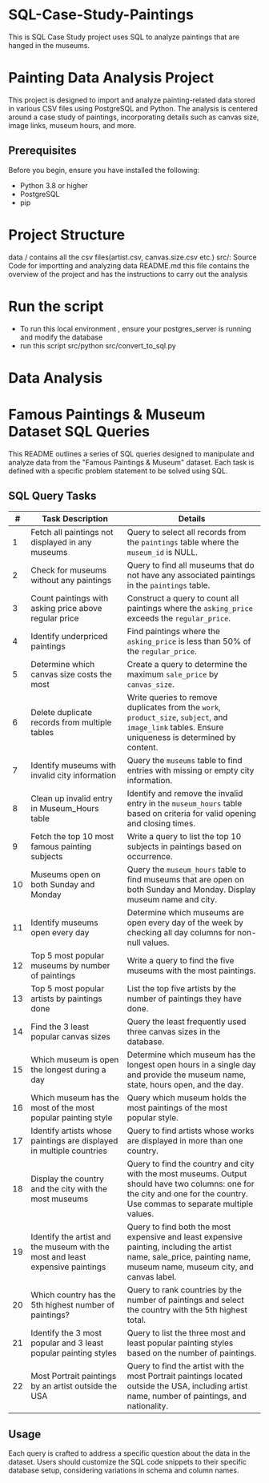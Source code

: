 # SQL-Case-Study-Paintings
This is SQL Case Study project uses SQL to analyze paintings that are hanged in the museums.
# Painting Data Analysis Project

This project is designed to import and analyze painting-related data stored in various CSV files using PostgreSQL and Python. The analysis is centered around a case study of paintings, incorporating details such as canvas size, image links, museum hours, and more.

## Prerequisites

Before you begin, ensure you have installed the following:
- Python 3.8 or higher
- PostgreSQL
- pip

# Project Structure 
data / contains all the csv files(artist.csv, canvas.size.csv etc.)
src/: Source Code for importting and analyzing data
README.md this file contains the overview of the project and has the instructions to carry out the analysis

# Run the script
- To run this local environment , ensure your postgres_server is running and modify the database
- run this script src/python src/convert_to_sql.py
# Data Analysis 

# Famous Paintings & Museum Dataset SQL Queries

This README outlines a series of SQL queries designed to manipulate and analyze data from the "Famous Paintings & Museum" dataset. Each task is defined with a specific problem statement to be solved using SQL.

## SQL Query Tasks

| #  | Task Description | Details |
|----|------------------|---------|
| 1  | Fetch all paintings not displayed in any museums | Query to select all records from the `paintings` table where the `museum_id` is NULL. |
| 2  | Check for museums without any paintings | Query to find all museums that do not have any associated paintings in the `paintings` table. |
| 3  | Count paintings with asking price above regular price | Construct a query to count all paintings where the `asking_price` exceeds the `regular_price`. |
| 4  | Identify underpriced paintings | Find paintings where the `asking_price` is less than 50% of the `regular_price`. |
| 5  | Determine which canvas size costs the most | Create a query to determine the maximum `sale_price` by `canvas_size`. |
| 6  | Delete duplicate records from multiple tables | Write queries to remove duplicates from the `work`, `product_size`, `subject`, and `image_link` tables. Ensure uniqueness is determined by content. |
| 7  | Identify museums with invalid city information | Query the `museums` table to find entries with missing or empty city information. |
| 8  | Clean up invalid entry in Museum_Hours table | Identify and remove the invalid entry in the `museum_hours` table based on criteria for valid opening and closing times. |
| 9  | Fetch the top 10 most famous painting subjects | Write a query to list the top 10 subjects in paintings based on occurrence. |
| 10 | Museums open on both Sunday and Monday | Query the `museum_hours` table to find museums that are open on both Sunday and Monday. Display museum name and city. |
| 11 | Identify museums open every day | Determine which museums are open every day of the week by checking all day columns for non-null values. |
| 12 | Top 5 most popular museums by number of paintings | Write a query to find the five museums with the most paintings. |
| 13 | Top 5 most popular artists by paintings done | List the top five artists by the number of paintings they have done. |
| 14 | Find the 3 least popular canvas sizes | Query the least frequently used three canvas sizes in the database. |
| 15 | Which museum is open the longest during a day | Determine which museum has the longest open hours in a single day and provide the museum name, state, hours open, and the day. |
| 16 | Which museum has the most of the most popular painting style | Query which museum holds the most paintings of the most popular style. |
| 17 | Identify artists whose paintings are displayed in multiple countries | Query to find artists whose works are displayed in more than one country. |
| 18 | Display the country and the city with the most museums | Query to find the country and city with the most museums. Output should have two columns: one for the city and one for the country. Use commas to separate multiple values. |
| 19 | Identify the artist and the museum with the most and least expensive paintings | Query to find both the most expensive and least expensive painting, including the artist name, sale_price, painting name, museum name, museum city, and canvas label. |
| 20 | Which country has the 5th highest number of paintings? | Query to rank countries by the number of paintings and select the country with the 5th highest total. |
| 21 | Identify the 3 most popular and 3 least popular painting styles | Query to list the three most and least popular painting styles based on the number of paintings. |
| 22 | Most Portrait paintings by an artist outside the USA | Query to find the artist with the most Portrait paintings located outside the USA, including artist name, number of paintings, and nationality. |

## Usage

Each query is crafted to address a specific question about the data in the dataset. Users should customize the SQL code snippets to their specific database setup, considering variations in schema and column names.

